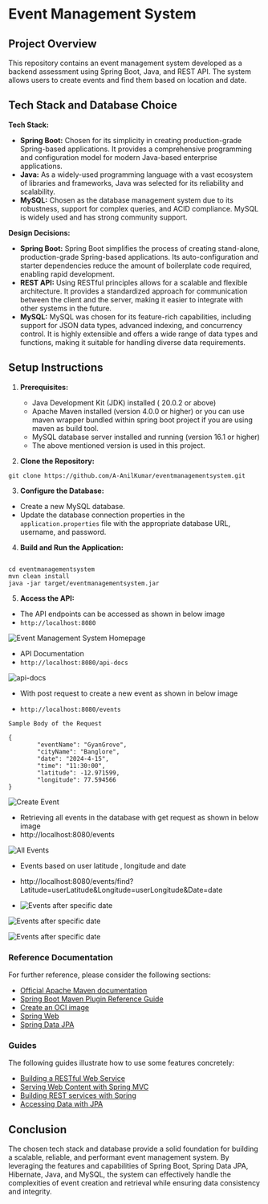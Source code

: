 
# Event Management System

## Project Overview
This repository contains an event management system developed as a backend assessment using Spring Boot, Java, and REST API. The system allows users to create events and find them based on location and date.

## Tech Stack and Database Choice
**Tech Stack:**
- **Spring Boot:** Chosen for its simplicity in creating production-grade Spring-based applications. It provides a comprehensive programming and configuration model for modern Java-based enterprise applications.
- **Java:** As a widely-used programming language with a vast ecosystem of libraries and frameworks, Java was selected for its reliability and scalability.
- **MySQL:** Chosen as the database management system due to its robustness, support for complex queries, and ACID compliance. MySQL is widely used and has strong community support.

**Design Decisions:**
- **Spring Boot:** Spring Boot simplifies the process of creating stand-alone, production-grade Spring-based applications. Its auto-configuration and starter dependencies reduce the amount of boilerplate code required, enabling rapid development.
- **REST API:** Using RESTful principles allows for a scalable and flexible architecture. It provides a standardized approach for communication between the client and the server, making it easier to integrate with other systems in the future.
- **MySQL:** MySQL was chosen for its feature-rich capabilities, including support for JSON data types, advanced indexing, and concurrency control. It is highly extensible and offers a wide range of data types and functions, making it suitable for handling diverse data requirements.

## Setup Instructions
1. **Prerequisites:**
    - Java Development Kit (JDK) installed ( 20.0.2  or above)
    - Apache Maven installed (version 4.0.0 or higher) or you can use maven wrapper bundled within spring boot project if you are using maven as build tool.
    - MySQL database server installed and running (version 16.1 or higher)
    - The above mentioned version is used in this project.

2. **Clone the Repository:**
```
git clone https://github.com/A-AnilKumar/eventmanagementsystem.git
```

3. **Configure the Database:**
- Create a new MySQL database.
- Update the database connection properties in the `application.properties` file with the appropriate database URL, username, and password.

4. **Build and Run the Application:**
````

cd eventmanagementsystem
mvn clean install
java -jar target/eventmanagementsystem.jar

````

5. **Access the API:**
- The API endpoints can be accessed as shown in below image
- `http://localhost:8080`

![Event Management System Homepage](src/main/resources/static/Images/homepage.png)

- API Documentation 
- `http://localhost:8080/api-docs`

![api-docs](src/main/resources/static/Images/api-docs.png)


- With post request to create a new event as shown in below image 

- `http://localhost:8080/events`
```
Sample Body of the Request 

{
        "eventName": "GyanGrove",
        "cityName": "Banglore",
        "date": "2024-4-15",
        "time": "11:30:00",
        "latitude": -12.971599,
        "longitude": 77.594566
}
```
![Create Event](src/main/resources/static/Images/postMappingResponse_img.png)


- Retrieving all events in the database with get request as shown in below image
- http://localhost:8080/events

![All Events](src/main/resources/static/Images/allEvents.png)



- Events based on user latitude , longitude and date
- http://localhost:8080/events/find?Latitude=userLatitude&Longitude=userLongitude&Date=date

- ![Events after specific date](src/main/resources/static/Images/specificDate_1.png)

![Events after specific date](src/main/resources/static/Images/specificDate_2.png)

![Events after specific date](src/main/resources/static/Images/specificDate_3.png)


### Reference Documentation
For further reference, please consider the following sections:

* [Official Apache Maven documentation](https://maven.apache.org/guides/index.html)
* [Spring Boot Maven Plugin Reference Guide](https://docs.spring.io/spring-boot/docs/3.2.4/maven-plugin/reference/html/)
* [Create an OCI image](https://docs.spring.io/spring-boot/docs/3.2.4/maven-plugin/reference/html/#build-image)
* [Spring Web](https://docs.spring.io/spring-boot/docs/3.2.4/reference/htmlsingle/index.html#web)
* [Spring Data JPA](https://docs.spring.io/spring-boot/docs/3.2.4/reference/htmlsingle/index.html#data.sql.jpa-and-spring-data)

### Guides
The following guides illustrate how to use some features concretely:

* [Building a RESTful Web Service](https://spring.io/guides/gs/rest-service/)
* [Serving Web Content with Spring MVC](https://spring.io/guides/gs/serving-web-content/)
* [Building REST services with Spring](https://spring.io/guides/tutorials/rest/)
* [Accessing Data with JPA](https://spring.io/guides/gs/accessing-data-jpa/)


## Conclusion
The chosen tech stack and database provide a solid foundation for building a scalable, reliable, and performant event management system. By leveraging the features and capabilities of Spring Boot, Spring Data JPA, Hibernate, Java, and MySQL, the system can effectively handle the complexities of event creation and retrieval while ensuring data consistency and integrity.
